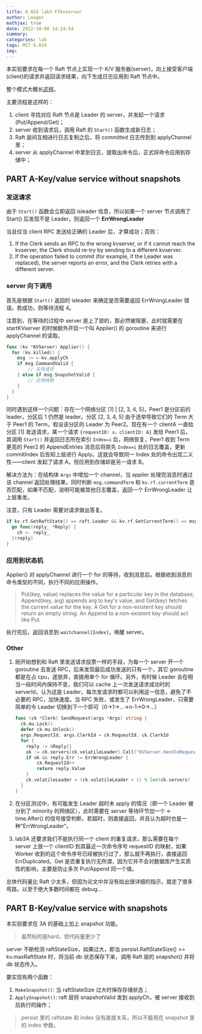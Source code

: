 ```yaml
---
title: 6.824 lab3 FTkvserver
author: Leager
mathjax: true
date: 2022-10-08 14:24:54
summary:
categories: lab
tags: MIT 6.824
img:
---
```


本实验要求在每一个 Raft 节点上实现一个 K/V 服务器(server)，向上接受客户端(client)的请求并返回请求结果，向下生成日志应用到 Raft 节点中。

整个模式大概长[这样](https://pdos.csail.mit.edu/6.824/notes/raft_diagram.pdf)。

主要流程是这样的：

1. client 寻找对应 Raft 节点是 Leader 的 server，并发起一个请求(Put/Append/Get)；
2. server 收到请求后，调用 Raft 的 `Start()` 函数生成新日志；
3. Raft 层间互相进行日志复制之后，将 committed 日志传到到 applyChannel 里；
4. server 从 applyChannel 中拿到日志，提取出命令后，正式将命令应用到存储中；

<!--more-->

## PART A-Key/value service without snapshots

### 发送请求

由于 `Start()` 函数会立即返回 isleader 信息，所以如果一个 server 节点调用了 Start() 后发现不是 Leader，则返回一个 **ErrWrongLeader**

当且仅当 client RPC 发送给正确的 Leader 后，才算成功；否则：

1. If the Clerk sends an RPC to the wrong kvserver, or if it cannot reach the kvserver, the Clerk should re-try by sending to a different kvserver.
2. If the operation failed to commit (for example, if the Leader was replaced), the server reports an error, and the Clerk retries with a different server. 

### server 向下调用

首先是根据 `Start()` 返回的 isleader 来确定是否需要返回 ErrWrongLeader 错误。若成功，则等待流程 4。

注意到，在等待的过程中 server 是上了锁的，那必然被阻塞，此时就需要在 startKVserver 的时候额外开启一个叫 Applier() 的 goroutine 来进行 applyChannel 的读取。

```go
func (kv *KVServer) Applier() {
  for !kv.killed() {
    msg := <-kv.applyCh
    if msg.CommandValid {
        // 应用请求
    } else if msg.SnapshotValid {
        // 应用快照
    }
  }
}
```

同时遇到这样一个问题：存在一个网络分区 [1] | [2, 3, 4, 5]，Peer1 是分区前的 leader，分区后 1 仍然是 leader。分区 [2, 3, 4, 5] 由于选举导致它们的 Term 大于 Peer1 的 Term，假设该分区的 Leader 为 Peer2。现在有一个 clientA 一直给分区 [1] 发送请求，某一个请求 `{requestID: x，clientID: A}` 发给 Peer1 后，其调用 `Start()` 并返回日志所在索引 `Index=i` 后，网络恢复，Peer1 收到 Term 更高的 Peer2 的 AppendEntries 消息后将原先 `Index=i` 处的日志覆盖，更新 commitIndex 后告知上层进行 Apply。这就会导致同一 Index 处的命令出现二义性——client 发起了请求 A，但应用到存储却是另一请求 B。

解决方法为：在结构体 `Args` 中增加一个 channel，当 applier 处理完消息时通过该 channel 返回处理结果，同时判断 `msg.commandTerm` 和 `kv.rf.currentTerm` 是否匹配，如果不匹配，说明可能被其他日志覆盖，返回一个 ErrWrongLeader 让上层重发。

注意，只有 Leader 需要对请求做出答复。

```go
if kv.rf.GetRaftState() == raft.Leader && kv.rf.GetCurrentTerm() == msg.CommandTerm {
  go func(reply_ *Reply) {
    ch <- reply_
  }(reply)
}
```

### 应用到状态机

Applier() 对 applyChannel 进行一个 for 的等待，收到消息后，根据收到消息的命令类型的不同，执行不同的应用操作。

> Put(key, value) replaces the value for a particular key in the database, Append(key, arg) appends arg to key's value, and Get(key) fetches the current value for the key. A Get for a non-existent key should return an empty string. An Append to a non-existent key should act like Put.

执行完后，返回消息到 `waitchannel[Index]`，唤醒 server。

### Other

1. 刚开始想到和 Raft 里发送请求投票一样的手段，为每一个 server 开一个 goroutine 去发送 RPC，后来发现最后成功发送的只有一个，其它 goroutine 都是在占 cpu，遂放弃，直接用单个 for 循环。另外，有时候 Leader 会在相当一段时间内保持不变，我们可以 cache 上一次发送请求成功时的 serverId，认为这是 Leader，每次发请求时都可以利用这一信息，避免了不必要的 RPC，加快速度。当 RPC 失败，或发生了 ErrWrongLeader，只需要简单的令 Leader 切换到下一个即可（0->1->...->n-1->0->...）

    ```go
    func (ck *Clerk) SendRequest(args *Args) string {
      ck.mu.Lock()
      defer ck.mu.Unlock()
      args.RequestId, args.ClerkId = ck.RequestId, ck.ClerkId
      for {
        reply := &Reply{}
        ok := ck.servers[ck.volatileLeader].Call("KVServer.HandleRequest", args, reply)
        if ok && reply.Err != ErrWrongLeader {
            ck.RequestId++
            return reply.Value
        }
        ck.volatileLeader = (ck.volatileLeader + 1) % len(ck.servers)
      }
    }
    ```
2. 在分区测试中，有可能发生 Leader 超时未 apply 的情况（即一个 Leader 被分到了 minority 的网络区），此时需要在 server 等待环节加一个 <-time.After() 的信号接受判断，若超时，则直接返回，并且认为超时也是一种"ErrWrongLeader"。
3. lab3A 还要求我们不能执行同一个 client 的重复请求，那么需要在每个 server 上放一个 clientID 到其最近一次命令序号 requestID 的映射，如果 Worker 收到的这个命令序号已经被执行过了，那么就不再执行，直接返回 ErrDuplicated。Get 是否重复执行无所谓，因为它并不会对数据库产生实质性的影响，主要是防止多次 Put/Append 同一个值。

总体代码量比 Raft 少太多，但因为论文中并没有给出很详细的指示，就走了很多弯路，以至于绝大多数时间都在 debug...

## PART B-Key/value service with snapshots

本实验要求在 3A 的基础上加上 snapshot 功能。

> 虽然标的是hard，但代码量更少了

server 不断检测 raftStateSize，如果过大，即当 persist.RaftStateSize() >= kv.maxRaftState 时，将当前 db 状态保存下来，调用 Raft 层的 snapshot() 并将 db 状态传入。

要实现有两个函数：

1. `MakeSnapshot()`: 当 raftStateSize 过大时保存存储状态；
2. `ApplySnapshot()`: raft 层将 snapshotValid 发到 applyCh，被 server 接收到后执行的操作；

> persist 里的 raftstate 和 index 没有直接关系，所以不能用在 snapshot 里的 index 参数。
